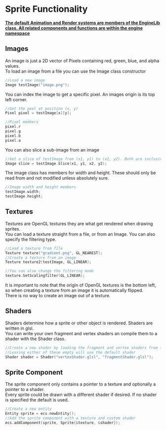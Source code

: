 # Sprite Functionality

<b><u>The default Animation and Render systems are members of the EngineLib class. All related components and functions are within the engine namespace</u></b>

## Images

An image is just a 2D vector of Pixels containing red, green, blue, and alpha values.<br>
To load an image from a file you can use the Image class constructor
```cpp
//Load a new image
Image testImage("image.png");
```

You can index the image to get a specific pixel. An images origin is its top left corner.
```cpp
//Get the pxel at position (x, y)
Pixel pixel = testImage[x][y];

//Pixel members
pixel.r
pixel.g
pixel.b
pixel.a
```

You can also slice a sub-image from an image
```cpp
//Get a slice of testImage from (x1, y1) to (x2, y2). Both are inclusive
Image slice = testImage.Slice(x1, y1, x2, y2);
```

The image class has members for width and height. These should only be read from and not modified unless absolutely sure.
```cpp
//Image width and height members
testImage.width;
testImage.height;
```

## Textures

Textures are OpenGL textures they are what get rendered when drawing sprites.<br>
You can load a texture straight from a file, or from an Image. You can also specify the filtering type.
```cpp
//Load a texture from file
Texture texture("gradient.png", GL_NEAREST);
//Create a texture from an image
Texture texture2(testImage, GL_LINEAR);

//You can also change the filtering mode
texture.SetScalingfilter(GL_LINEAR);
```

It is important to note that the origin of OpenGL textures is the bottom left, so when creating a texture from an image it is automatically flipped.<br>
There is no way to create an image out of a texture.

## Shaders

Shaders determine how a sprite or other object is rendered. Shaders are written in glsl. <br>
You can write your own fragment and vertex shaders an compile them to a shader with the Shader class.
```cpp
//Create a new shader by loading the fragment and vertex shaders from file
//Leaving either of these empty will use the default shader
Shader shader = Shader("vertexShader.glsl", "fragmentShader.glsl");
```

## Sprite Component

The sprite component only contains a pointer to a texture and optionally a pointer to a shader.<br>
Every sprite could be drawn with a different shader if desired. If no shader is specified the default is used.
```cpp
//Create a new entity
Entity sprite = ecs.newEntity();
//Add the sprite component with a texture and custom shader
ecs.addComponent(sprite, Sprite{&texture, &shader});
```